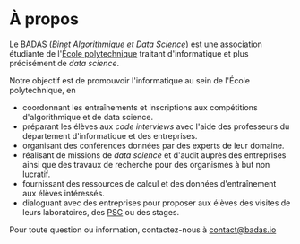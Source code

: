 # À propos

Le BADAS (*Binet Algorithmique et Data Science*) est une association étudiante de l'[École polytechnique](https://polytechnique.edu/) traitant d'informatique et plus précisément de *data science*.

Notre objectif est de promouvoir l'informatique au sein de l'École polytechnique, en

*  coordonnant les entraînements et inscriptions aux compétitions d'algorithmique et de data science.
*  préparant les élèves aux *code interviews* avec l'aide des professeurs du département d'informatique et des entreprises.
*  organisant des conférences données par des experts de leur domaine.
*  réalisant de missions de *data science* et d'audit auprès des entreprises ainsi que des travaux de recherche pour des organismes à but non lucratif.
*  fournissant des ressources de calcul et des données d'entraînement aux élèves intéressés.
*  dialoguant avec des entreprises pour proposer aux élèves des visites de leurs laboratoires, des [PSC](https://www.polytechnique.edu/fr/formation-par-projets) ou des stages.


Pour toute question ou information, contactez-nous à [contact@badas.io](mailto:contact@badas.io)
